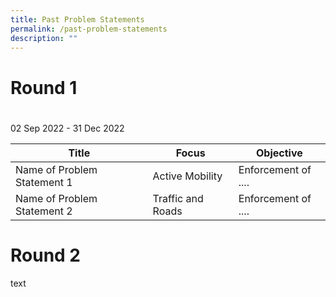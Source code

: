 ```yaml
---
title: Past Problem Statements
permalink: /past-problem-statements
description: ""
---
```


# Round 1  
# 
02 Sep 2022 - 31 Dec 2022


| Title | Focus | Objective |
| -------- | -------- | -------- |
| Name of Problem Statement 1    | Active Mobility     | Enforcement of ....     |
Name of Problem Statement 2 | Traffic and Roads | Enforcement of ....



# Round 2

text
